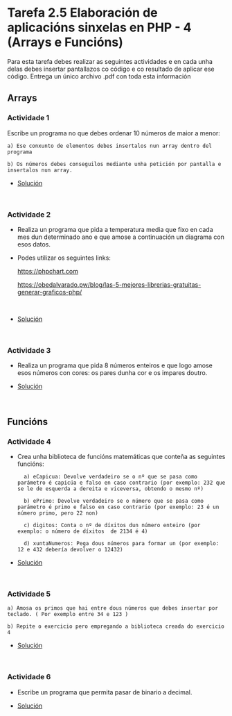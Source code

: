 # Tarefa 2.5 Elaboración de aplicacións sinxelas en PHP - 4 (Arrays e Funcións)

Para esta tarefa debes realizar as seguintes actividades e en cada unha delas debes insertar pantallazos co código e co resultado de aplicar ese código. Entrega un único archivo .pdf con toda esta información

## Arrays

### Actividade 1

Escribe un programa no que debes ordenar 10 números de maior a menor:

    a) Ese conxunto de elementos debes insertalos nun array dentro del programa

    b) Os números debes conseguilos mediante unha petición por pantalla e insertalos nun array.

- [Solución](https://github.com/B1NAR10/DAW/tree/main/Contorno_Servidor/3%C2%AA%20Avaliaci%C3%B3n/Tema2/Tarefa_2.5/Actividade_1)

</br>

### Actividade 2

- Realiza un programa que pida a temperatura media que fixo en cada mes dun determinado ano e que amose a continuación un diagrama con esos datos.

- Podes utilizar os seguintes links:

    <https://phpchart.com>

    <https://obedalvarado.pw/blog/las-5-mejores-librerias-gratuitas-generar-graficos-php/>
</br>

- [Solución](https://github.com/B1NAR10/DAW/tree/main/Contorno_Servidor/3%C2%AA%20Avaliaci%C3%B3n/Tema2/Tarefa_2.5/Actividade_2)

</br>

### Actividade 3

- Realiza un programa que pida 8 números enteiros e que logo amose esos números con cores: os pares dunha cor e os impares doutro.

- [Solución](https://github.com/B1NAR10/DAW/tree/main/Contorno_Servidor/3%C2%AA%20Avaliaci%C3%B3n/Tema2/Tarefa_2.5/Actividade_3)

</br>

## Funcións

### Actividade 4

- Crea unha biblioteca de funcións matemáticas que conteña as seguintes funcións:

        a) eCapicua: Devolve verdadeiro se o nº que se pasa como parámetro é capicúa e falso en caso contrario (por exemplo: 232 que se le de esquerda a dereita e viceversa, obtendo o mesmo nº)

        b) ePrimo: Devolve verdadeiro se o número que se pasa como parámetro é primo e falso en caso contrario (por exemplo: 23 é un número primo, pero 22 non)

        c) digitos: Conta o nº de díxitos dun número enteiro (por exemplo: o número de díxitos  de 2134 é 4)

        d) xuntaNumeros: Pega dous números para formar un (por exemplo: 12 e 432 debería devolver o 12432)

- [Solución](https://github.com/B1NAR10/DAW/tree/main/Contorno_Servidor/3%C2%AA%20Avaliaci%C3%B3n/Tema2/Tarefa_2.5/Actividade_4)

</br>

### Actividade 5

    a) Amosa os primos que hai entre dous números que debes insertar por teclado. ( Por exemplo entre 34 e 123 )

    b) Repite o exercicio pero empregando a biblioteca creada do exercicio 4

- [Solución](https://github.com/B1NAR10/DAW/tree/main/Contorno_Servidor/3%C2%AA%20Avaliaci%C3%B3n/Tema2/Tarefa_2.5/Actividade_5)

</br>

### Actividade 6

- Escribe un programa que permita pasar de binario a decimal.

- [Solución](https://github.com/B1NAR10/DAW/tree/main/Contorno_Servidor/3%C2%AA%20Avaliaci%C3%B3n/Tema2/Tarefa_2.5/Actividade_6)
